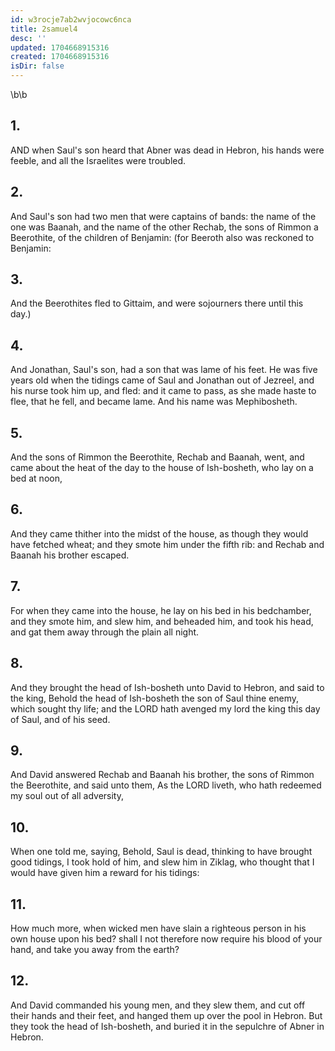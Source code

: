 ```yaml
---
id: w3rocje7ab2wvjocowc6nca
title: 2samuel4
desc: ''
updated: 1704668915316
created: 1704668915316
isDir: false
---
```

\b\b
## 1.
AND when Saul's son heard that Abner was dead in Hebron, his hands were feeble, and all the Israelites were troubled.
## 2.
And Saul's son had two men that were captains of bands: the name of the one was Baanah, and the name of the other Rechab, the sons of Rimmon a Beerothite, of the children of Benjamin: (for Beeroth also was reckoned to Benjamin:
## 3.
And the Beerothites fled to Gittaim, and were sojourners there until this day.)
## 4.
And Jonathan, Saul's son, had a son that was lame of his feet.  He was five years old when the tidings came of Saul and Jonathan out of Jezreel, and his nurse took him up, and fled: and it came to pass, as she made haste to flee, that he fell, and became lame.  And his name was Mephibosheth.
## 5.
And the sons of Rimmon the Beerothite, Rechab and Baanah, went, and came about the heat of the day to the house of Ish-bosheth, who lay on a bed at noon,
## 6.
And they came thither into the midst of the house, as though they would have fetched wheat; and they smote him under the fifth rib: and Rechab and Baanah his brother escaped.
## 7.
For when they came into the house, he lay on his bed in his bedchamber, and they smote him, and slew him, and beheaded him, and took his head, and gat them away through the plain all night.
## 8.
And they brought the head of Ish-bosheth unto David to Hebron, and said to the king, Behold the head of Ish-bosheth the son of Saul thine enemy, which sought thy life; and the LORD hath avenged my lord the king this day of Saul, and of his seed.
## 9.
And David answered Rechab and Baanah his brother, the sons of Rimmon the Beerothite, and said unto them, As the LORD liveth, who hath redeemed my soul out of all adversity,
## 10.
When one told me, saying, Behold, Saul is dead, thinking to have brought good tidings, I took hold of him, and slew him in Ziklag, who thought that I would have given him a reward for his tidings:
## 11.
How much more, when wicked men have slain a righteous person in his own house upon his bed?  shall I not therefore now require his blood of your hand, and take you away from the earth?
## 12.
And David commanded his young men, and they slew them, and cut off their hands and their feet, and hanged them up over the pool in Hebron.  But they took the head of Ish-bosheth, and buried it in the sepulchre of Abner in Hebron.
